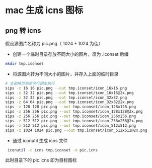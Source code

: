 # mac 生成 icns 图标

## png 转 icns

假设源图片名称为 pic.png（ 1024 \* 1024 为佳）

- 创建一个临时目录存放不同大小的图片，须为 .iconset 后缀

```bash
mkdir tmp.iconset
```

- 将源图片转为不同大小的图片，并存入上面的临时目录

```bash
# 全部拷贝到命令行回车执行
sips -z 16 16 pic.png --out tmp.iconset/icon_16x16.png
sips -z 32 32 pic.png --out tmp.iconset/icon_16x16@2x.png
sips -z 32 32 pic.png --out tmp.iconset/icon_32x32.png
sips -z 64 64 pic.png --out tmp.iconset/icon_32x32@2x.png
sips -z 128 128 pic.png --out tmp.iconset/icon_128x128.png
sips -z 256 256 pic.png --out tmp.iconset/icon_128x128@2x.png
sips -z 256 256 pic.png --out tmp.iconset/icon_256x256.png
sips -z 512 512 pic.png --out tmp.iconset/icon_256x256@2x.png
sips -z 512 512 pic.png --out tmp.iconset/icon_512x512.png
sips -z 1024 1024 pic.png --out tmp.iconset/icon_512x512@2x.png
```

- 通过 iconutil 生成 icns 文件

```bash
 iconutil -c icns tmp.iconset -o pic.icns
```

此时目录下的 pic.icns 即为目标图标
